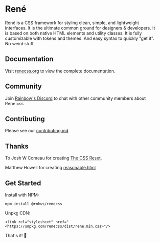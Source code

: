 # René

René is a CSS framework for styling clean, simple, and lightweight interfaces. It is the ultimate common ground for designers & developers. It is based on both native HTML elements and utility classes. It is fully customizable with tokens and themes. And easy syntax to quickly "get it". No weird stuff.

## Documentation

Visit [renecss.org](https://renecss.org/) to view the complete documentation.

## Community

Join [Rainbow's Discord](https://discord.gg/5CEf42mF) to chat with other community members about Rene.css

## Contributing

Please see our [contributing.md](https://github.com/rnbwdev/rene.css/blob/main/contributing.md).

## Thanks

To Josh W Comeau for creating [The CSS Reset](https://www.joshwcomeau.com/css/custom-css-reset/).

Matthew Howell for creating [reasonable.html](https://github.com/matthewhowell/reasonable.html)

## Get Started

Install with NPM:

```
npm install @rnbws/renecss
```

Unpkg CDN:

```
<link rel="stylesheet" href="<https://unpkg.com/renecss/dist/rene.min.css>"/>
```

That's it! 🎉